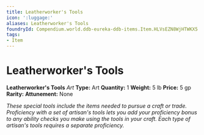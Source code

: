 ```yaml
---
title: Leatherworker's Tools
icon: ':luggage:'
aliases: Leatherworker's Tools
foundryId: Compendium.world.ddb-eureka-ddb-items.Item.HLVsEZN8WjHTWKX5
tags:
- Item
---
```


# Leatherworker's Tools

**Leatherworker's Tools**
_Art_
**Type:** Art
**Quantity:** 1
**Weight:** 5 lb
**Price:** 5 gp
**Rarity:** 
**Attunement:** None

*These special tools include the items needed to pursue a craft or trade. Proficiency with a set of artisan's tools lets you add your proficiency bonus to any ability checks you make using the tools in your craft. Each type of artisan's tools requires a separate proficiency.*